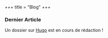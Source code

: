 +++
title = "Blog"
+++

### Dernier Article

Un dossier sur [Hugo](./hugo) est en cours de rédaction !